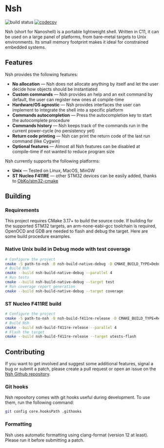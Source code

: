 # Nsh

![build status](https://github.com/juliencombattelli/nsh/workflows/Build%20&%20Tests/badge.svg)
[![codecov](https://codecov.io/gh/juliencombattelli/nsh/branch/main/graph/badge.svg?token=0L5KEeuCMn)](https://codecov.io/gh/juliencombattelli/nsh)

Nsh (short for Nanoshell) is a portable lightweight shell. Written in C11, it
can be used on a large panel of platforms, from bare-metal targets to Unix
environments. Its small memory footprint makes it ideal for constrained embedded
systems.

## Features

Nsh provides the following features:
- **No allocation** — Nsh does not allocate anything by itself and let the user decide how objects should be instantiated
- **Custom commands** — Nsh provides an help and an exit command by default, the user can register new ones at compile-time
- **Hardware/OS agnostic** — Nsh provides interfaces the user can implement to integrate the shell into a specific platform
- **Commands autocompletion** — Press the autocompletion key to start the autocomplete procedure
- **Commands history** — Nsh keeps track of the commands run in the current power-cycle (no persistency yet)
- **Return code printing** — Nsh can print the return code of the last run command (like Cygwin)
- **Optional features** — Almost all Nsh features can be disabled at compile-time if not wanted to reduce program size

Nsh currently supports the following platforms:
- **Unix** — Tested on Linux, MacOS, MinGW
- **ST Nucleo F411RE** — other STM32 devices can be easily added, thanks to [ObKo/stm32-cmake](https://github.com/ObKo/stm32-cmake)

## Building

### Requirements

This project requires CMake 3.17+ to build the source code.
If building for the supported STM32 targets, an arm-none-eabi-gcc toolchain is
required, OpenOCD and GDB are needed to flash and debug the target.
Here are some build procedure examples.

### Native Unix build in Debug mode with test coverage

```bash
# Configure the project
cmake -S path-to-nsh -B nsh-build-native-debug -D CMAKE_BUILD_TYPE=Debug -D ENABLE_COVERAGE=ON
# Build Nsh
cmake --build nsh-build-native-debug --parallel 4
# Run tests
cmake --build nsh-build-native-debug --target test
# Run coverage report generation
cmake --build nsh-build-native-debug --target coverage
```

### ST Nucleo F411RE build

```bash
# Configure the project
cmake -S path-to-nsh -B nsh-build-f411re-release -D CMAKE_BUILD_TYPE=Release -D CMAKE_TOOLCHAIN_FILE=cmake/Toolchains/Stm32Gcc.cmake -D NSH_PLATFORM_NAME=Stm32NucleoF411RE
# Build Nsh
cmake --build nsh-build-f411re-release --parallel 4
# Flash the target
cmake --build nsh-build-f411re-release --target utests-flash
```

## Contributing

If you want to get involved and suggest some additional features, signal a bug
or submit a patch, please create a pull request or open an issue on the
[Nsh Github repository](https://github.com/juliencombattelli/nsh).

### Git hooks

Nsh repository comes with git hooks useful during development.
To use them, run the following command:
```bash
git config core.hooksPath .githooks
```
### Formatting

Nsh uses automatic formatting using clang-format (version 12 at least).
Please run it before submitting a patch.
